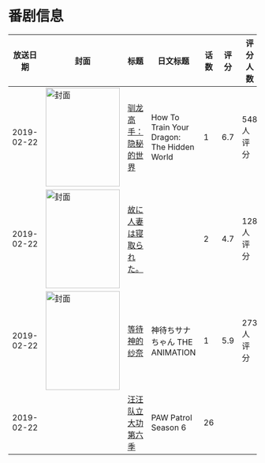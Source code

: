 # 番剧信息

|放送日期|封面|标题|日文标题|话数|评分|评分人数|
|---|---|---|---|---|---|---|
|2019-02-22|<img src="//lain.bgm.tv/pic/cover/c/60/e6/215916_AW9Se.jpg" alt="封面" style="width:150px;height:200px;object-fit:cover;">|[驯龙高手：隐秘的世界](https://bangumi.tv/subject/215916)|How To Train Your Dragon: The Hidden World|1|6.7|548人评分|
|2019-02-22|<img src="/img/no_icon_subject.png" alt="封面" style="width:150px;height:200px;object-fit:cover;">|[故に人妻は寝取られた。](https://bangumi.tv/subject/262264)||2|4.7|128人评分|
|2019-02-22|<img src="/img/no_icon_subject.png" alt="封面" style="width:150px;height:200px;object-fit:cover;">|[等待神的纱奈](https://bangumi.tv/subject/265532)|神待ちサナちゃん THE ANIMATION|1|5.9|273人评分|
|2019-02-22||[汪汪队立大功 第六季](https://bangumi.tv/subject/301855)|PAW Patrol Season 6|26|||

